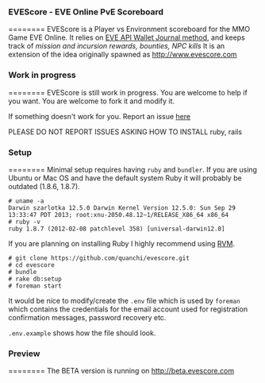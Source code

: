 ### EVEScore - EVE Online PvE Scoreboard
========
EVEScore is a Player vs Environment scoreboard for the MMO Game EVE Online.
It relies on [EVE API Wallet Journal method](https://wiki.eveonline.com/en/wiki/EVE_API_Character_Wallet_Journal), and keeps track of *mission and incursion rewards, bounties, NPC kills*
It is an extension of the idea originally spawned as http://www.evescore.com

### Work in progress
========
EVEScore is still work in progress. You are welcome to help if you want. You are welcome to fork it and modify it.

If something doesn't work for you. Report an issue [here](https://github.com/quanchi/evescore/issues)

PLEASE DO NOT REPORT ISSUES ASKING HOW TO INSTALL ruby, rails 

### Setup
========
Minimal setup requires having `ruby` and `bundler`.
If you are using Ubuntu or Mac OS and have the default system Ruby it will probably be outdated (1.8.6, 1.8.7).

```
# uname -a
Darwin szarlotka 12.5.0 Darwin Kernel Version 12.5.0: Sun Sep 29 13:33:47 PDT 2013; root:xnu-2050.48.12~1/RELEASE_X86_64 x86_64
# ruby -v
ruby 1.8.7 (2012-02-08 patchlevel 358) [universal-darwin12.0]
```

If you are planning on installing Ruby I highly recommend using [RVM](http://rvm.io/).


```
# git clone https://github.com/quanchi/evescore.git
# cd evescore
# bundle
# rake db:setup
# foreman start

```

It would be nice to modify/create the `.env` file which is used by `foreman` which contains the credentials for the email account used for registration confirmation messages, password recovery etc. 

`.env.example` shows how the file should look.


### Preview
========
The BETA version is running on http://beta.evescore.com


